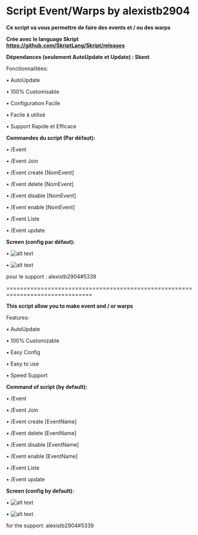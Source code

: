 # Script Event/Warps by alexistb2904

**Ce script va vous permettre de faire des events et / ou des warps**

**Crée avec le language Skript https://github.com/SkriptLang/Skript/releases**

**Dépendances (seulement AutoUpdate et Update) : Skent**

Fonctionnalitées:

• AutoUpdate

• 100% Customisable

• Configuration Facile

• Facile à utilisé

• Support Rapide et Efficace


**Commandes du script (Par défaut):**

• /Event

• /Event Join

• /Event create [NomEvent]

• /Event delete [NomEvent]

• /Event disable [NomEvent]

• /Event enable [NomEvent]

• /Event Liste

• /Event update


**Screen (config par défaut):**

• ![alt text](https://i.ibb.co/LRKP1rg/Screenshot-1.png)

• ![alt text](https://i.ibb.co/LtBqqff/Screenshot-2.png)

pour le support : alexistb2904#5339

===============================================================================

**This script allow you to make event and / or warps**

Features:

• AutoUpdate

• 100% Customizable

• Easy Config

• Easy to use

• Speed Support


**Command of script (by default):**

• /Event

• /Event Join

• /Event create [EventName]

• /Event delete [EventName]

• /Event disable [EventName]

• /Event enable [EventName]

• /Event Liste

• /Event update


**Screen (config by default):**

• ![alt text](https://i.ibb.co/LRKP1rg/Screenshot-1.png)

• ![alt text](https://i.ibb.co/LtBqqff/Screenshot-2.png)

for the support: alexistb2904#5339

